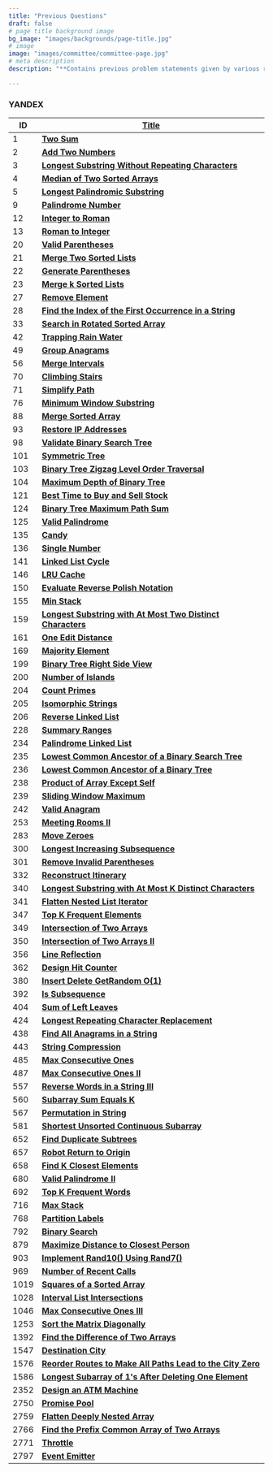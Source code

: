 ```yaml
---
title: "Previous Questions"
draft: false
# page title background image
bg_image: "images/backgrounds/page-title.jpg"
# image
image: "images/committee/committee-page.jpg"
# meta description
description: "**Contains previous problem statements given by various recruitors during their selection process.**"

---
```

### YANDEX

| ID   | **[Title](Link)**                                                                                                                                               |
|------|-----------------------------------------------------------------------------------------------------------------------------------------------------------------|
| 1    | **[Two Sum](https://leetcode.com/problems/two-sum/description/)**                                                                                               |
| 2    | **[Add Two Numbers](https://leetcode.com/problems/add-two-numbers/description/)**                                                                               |
| 3    | **[Longest Substring Without Repeating Characters](https://leetcode.com/problems/longest-substring-without-repeating-characters/description/)**                 |
| 4    | **[Median of Two Sorted Arrays](https://leetcode.com/problems/median-of-two-sorted-arrays/description/)**                                                       |
| 5    | **[Longest Palindromic Substring](https://leetcode.com/problems/longest-palindromic-substring/description/)**                                                   |
| 9    | **[Palindrome Number](https://leetcode.com/problems/palindrome-number/description/)**                                                                           |
| 12   | **[Integer to Roman](https://leetcode.com/problems/integer-to-roman/description/)**                                                                             |
| 13   | **[Roman to Integer](https://leetcode.com/problems/roman-to-integer/description/)**                                                                             |
| 20   | **[Valid Parentheses](https://leetcode.com/problems/valid-parentheses/description/)**                                                                           |
| 21   | **[Merge Two Sorted Lists](https://leetcode.com/problems/merge-two-sorted-lists/description/)**                                                                 |
| 22   | **[Generate Parentheses](https://leetcode.com/problems/generate-parentheses/description/)**                                                                     |
| 23   | **[Merge k Sorted Lists](https://leetcode.com/problems/merge-k-sorted-lists/description/)**                                                                     |
| 27   | **[Remove Element](https://leetcode.com/problems/remove-element/description/)**                                                                                 |
| 28   | **[Find the Index of the First Occurrence in a String](https://leetcode.com/problems/find-the-index-of-the-first-occurrence-in-a-string/description/)**         |
| 33   | **[Search in Rotated Sorted Array](https://leetcode.com/problems/search-in-rotated-sorted-array/description/)**                                                 |
| 42   | **[Trapping Rain Water](https://leetcode.com/problems/trapping-rain-water/description/)**                                                                       |
| 49   | **[Group Anagrams](https://leetcode.com/problems/group-anagrams/description/)**                                                                                 |
| 56   | **[Merge Intervals](https://leetcode.com/problems/merge-intervals/description/)**                                                                               |
| 70   | **[Climbing Stairs](https://leetcode.com/problems/climbing-stairs/description/)**                                                                               |
| 71   | **[Simplify Path](https://leetcode.com/problems/simplify-path/description/)**                                                                                   |
| 76   | **[Minimum Window Substring](https://leetcode.com/problems/minimum-window-substring/description/)**                                                             |
| 88   | **[Merge Sorted Array](https://leetcode.com/problems/merge-sorted-array/description/)**                                                                         |
| 93   | **[Restore IP Addresses](https://leetcode.com/problems/restore-ip-addresses/description/)**                                                                     |
| 98   | **[Validate Binary Search Tree](https://leetcode.com/problems/validate-binary-search-tree/description/)**                                                       |
| 101  | **[Symmetric Tree](https://leetcode.com/problems/symmetric-tree/description/)**                                                                                 |
| 103  | **[Binary Tree Zigzag Level Order Traversal](https://leetcode.com/problems/binary-tree-zigzag-level-order-traversal/description/)**                             |
| 104  | **[Maximum Depth of Binary Tree](https://leetcode.com/problems/maximum-depth-of-binary-tree/description/)**                                                     |
| 121  | **[Best Time to Buy and Sell Stock](https://leetcode.com/problems/best-time-to-buy-and-sell-stock/description/)**                                               |
| 124  | **[Binary Tree Maximum Path Sum](https://leetcode.com/problems/binary-tree-maximum-path-sum/description/)**                                                     |
| 125  | **[Valid Palindrome](https://leetcode.com/problems/valid-palindrome/description/)**                                                                             |
| 135  | **[Candy](https://leetcode.com/problems/candy/description/)**                                                                                                   |
| 136  | **[Single Number](https://leetcode.com/problems/single-number/description/)**                                                                                   |
| 141  | **[Linked List Cycle](https://leetcode.com/problems/linked-list-cycle/description/)**                                                                           |
| 146  | **[LRU Cache](https://leetcode.com/problems/lru-cache/description/)**                                                                                           |
| 150  | **[Evaluate Reverse Polish Notation](https://leetcode.com/problems/evaluate-reverse-polish-notation/description/)**                                             |
| 155  | **[Min Stack](https://leetcode.com/problems/min-stack/description/)**                                                                                           |
| 159  | **[Longest Substring with At Most Two Distinct Characters](https://leetcode.com/problems/longest-substring-with-at-most-two-distinct-characters/description/)** |
| 161  | **[One Edit Distance](https://leetcode.com/problems/one-edit-distance/description/)**                                                                           |
| 169  | **[Majority Element](https://leetcode.com/problems/majority-element/description/)**                                                                             |
| 199  | **[Binary Tree Right Side View](https://leetcode.com/problems/binary-tree-right-side-view/description/)**                                                       |
| 200  | **[Number of Islands](https://leetcode.com/problems/number-of-islands/description/)**                                                                           |
| 204  | **[Count Primes](https://leetcode.com/problems/count-primes/description/)**                                                                                     |
| 205  | **[Isomorphic Strings](https://leetcode.com/problems/isomorphic-strings/description/)**                                                                         |
| 206  | **[Reverse Linked List](https://leetcode.com/problems/reverse-linked-list/description/)**                                                                       |
| 228  | **[Summary Ranges](https://leetcode.com/problems/summary-ranges/description/)**                                                                                 |
| 234  | **[Palindrome Linked List](https://leetcode.com/problems/palindrome-linked-list/description/)**                                                                 |
| 235  | **[Lowest Common Ancestor of a Binary Search Tree](https://leetcode.com/problems/lowest-common-ancestor-of-a-binary-search-tree/description/)**                 |
| 236  | **[Lowest Common Ancestor of a Binary Tree](https://leetcode.com/problems/lowest-common-ancestor-of-a-binary-tree/description/)**                               |
| 238  | **[Product of Array Except Self](https://leetcode.com/problems/product-of-array-except-self/description/)**                                                     |
| 239  | **[Sliding Window Maximum](https://leetcode.com/problems/sliding-window-maximum/description/)**                                                                 |
| 242  | **[Valid Anagram](https://leetcode.com/problems/valid-anagram/description/)**                                                                                   |
| 253  | **[Meeting Rooms II](https://leetcode.com/problems/meeting-rooms-ii/description/)**                                                                             |
| 283  | **[Move Zeroes](https://leetcode.com/problems/move-zeroes/description/)**                                                                                       |
| 300  | **[Longest Increasing Subsequence](https://leetcode.com/problems/longest-increasing-subsequence/description/)**                                                 |
| 301  | **[Remove Invalid Parentheses](https://leetcode.com/problems/remove-invalid-parentheses/description/)**                                                         |
| 332  | **[Reconstruct Itinerary](https://leetcode.com/problems/reconstruct-itinerary/description/)**                                                                   |
| 340  | **[Longest Substring with At Most K Distinct Characters](https://leetcode.com/problems/longest-substring-with-at-most-k-distinct-characters/description/)**     |
| 341  | **[Flatten Nested List Iterator](https://leetcode.com/problems/flatten-nested-list-iterator/description/)**                                                     |
| 347  | **[Top K Frequent Elements](https://leetcode.com/problems/top-k-frequent-elements/description/)**                                                               |
| 349  | **[Intersection of Two Arrays](https://leetcode.com/problems/intersection-of-two-arrays/description/)**                                                         |
| 350  | **[Intersection of Two Arrays II](https://leetcode.com/problems/intersection-of-two-arrays-ii/description/)**                                                   |
| 356  | **[Line Reflection](https://leetcode.com/problems/line-reflection/description/)**                                                                               |
| 362  | **[Design Hit Counter](https://leetcode.com/problems/design-hit-counter/description/)**                                                                         |
| 380  | **[Insert Delete GetRandom O(1)](https://leetcode.com/problems/insert-delete-getrandom-o1/description/)**                                                       |
| 392  | **[Is Subsequence](https://leetcode.com/problems/is-subsequence/description/)**                                                                                 |
| 404  | **[Sum of Left Leaves](https://leetcode.com/problems/sum-of-left-leaves/description/)**                                                                         |
| 424  | **[Longest Repeating Character Replacement](https://leetcode.com/problems/longest-repeating-character-replacement/description/)**                               |
| 438  | **[Find All Anagrams in a String](https://leetcode.com/problems/find-all-anagrams-in-a-string/description/)**                                                   |
| 443  | **[String Compression](https://leetcode.com/problems/string-compression/description/)**                                                                         |
| 485  | **[Max Consecutive Ones](https://leetcode.com/problems/max-consecutive-ones/description/)**                                                                     |
| 487  | **[Max Consecutive Ones II](https://leetcode.com/problems/max-consecutive-ones-ii/description/)**                                                               |
| 557  | **[Reverse Words in a String III](https://leetcode.com/problems/reverse-words-in-a-string-iii/description/)**                                                   |
| 560  | **[Subarray Sum Equals K](https://leetcode.com/problems/subarray-sum-equals-k/description/)**                                                                   |
| 567  | **[Permutation in String](https://leetcode.com/problems/permutation-in-string/description/)**                                                                   |
| 581  | **[Shortest Unsorted Continuous Subarray](https://leetcode.com/problems/shortest-unsorted-continuous-subarray/description/)**                                   |
| 652  | **[Find Duplicate Subtrees](https://leetcode.com/problems/find-duplicate-subtrees/description/)**                                                               |
| 657  | **[Robot Return to Origin](https://leetcode.com/problems/robot-return-to-origin/description/)**                                                                 |
| 658  | **[Find K Closest Elements](https://leetcode.com/problems/find-k-closest-elements/description/)**                                                               |
| 680  | **[Valid Palindrome II](https://leetcode.com/problems/valid-palindrome-ii/description/)**                                                                       |
| 692  | **[Top K Frequent Words](https://leetcode.com/problems/top-k-frequent-words/description/)**                                                                     |
| 716  | **[Max Stack](https://leetcode.com/problems/max-stack/description/)**                                                                                           |
| 768  | **[Partition Labels](https://leetcode.com/problems/partition-labels/description/)**                                                                             |
| 792  | **[Binary Search](https://leetcode.com/problems/binary-search/description/)**                                                                                   |
| 879  | **[Maximize Distance to Closest Person](https://leetcode.com/problems/maximize-distance-to-closest-person/description/)**                                       |
| 903  | **[Implement Rand10() Using Rand7()](https://leetcode.com/problems/implement-rand10-using-rand7/description/)**                                                 |
| 969  | **[Number of Recent Calls](https://leetcode.com/problems/number-of-recent-calls/description/)**                                                                 |
| 1019 | **[Squares of a Sorted Array](https://leetcode.com/problems/squares-of-a-sorted-array/description/)**                                                           |
| 1028 | **[Interval List Intersections](https://leetcode.com/problems/interval-list-intersections/description/)**                                                       |
| 1046 | **[Max Consecutive Ones III](https://leetcode.com/problems/max-consecutive-ones-iii/description/)**                                                             |
| 1253 | **[Sort the Matrix Diagonally](https://leetcode.com/problems/sort-the-matrix-diagonally/description/)**                                                         |
| 1392 | **[Find the Difference of Two Arrays](https://leetcode.com/problems/find-the-difference-of-two-arrays/description/)**                                           |
| 1547 | **[Destination City](https://leetcode.com/problems/destination-city/description/)**                                                                             |
| 1576 | **[Reorder Routes to Make All Paths Lead to the City Zero](https://leetcode.com/problems/reorder-routes-to-make-all-paths-lead-to-the-city-zero/description/)** |
| 1586 | **[Longest Subarray of 1's After Deleting One Element](https://leetcode.com/problems/longest-subarray-of-1s-after-deleting-one-element/description/)**          |
| 2352 | **[Design an ATM Machine](https://leetcode.com/problems/design-an-atm-machine/description/)**                                                                   |
| 2750 | **[Promise Pool](https://leetcode.com/problems/promise-pool/description/)**                                                                                     |
| 2759 | **[Flatten Deeply Nested Array](https://leetcode.com/problems/flatten-deeply-nested-array/description/)**                                                       |
| 2766 | **[Find the Prefix Common Array of Two Arrays](https://leetcode.com/problems/find-the-prefix-common-array-of-two-arrays/description/)**                         |
| 2771 | **[Throttle](https://leetcode.com/problems/throttle/description/)**                                                                                             |
| 2797 | **[Event Emitter](https://leetcode.com/problems/event-emitter/description/)**                                                                                   |
